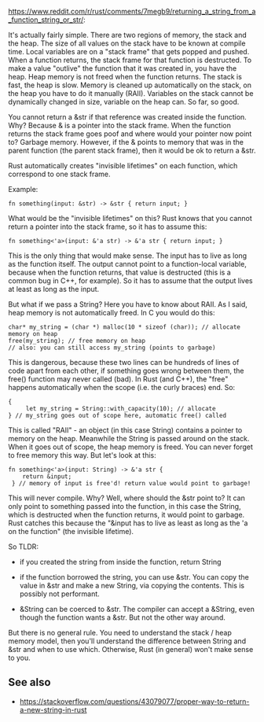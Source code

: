 

https://www.reddit.com/r/rust/comments/7megb9/returning_a_string_from_a_function_string_or_str/: 

It's actually fairly simple. There are two regions of memory, the stack and the heap. The size of all values on the stack have to be known at compile time. Local variables are on a "stack frame" that gets popped and pushed. When a function returns, the stack frame for that function is destructed. To make a value "outlive" the function that it was created in, you have the heap. Heap memory is not freed when the function returns. The stack is fast, the heap is slow. Memory is cleaned up automatically on the stack, on the heap you have to do it manually (RAII). Variables on the stack cannot be dynamically changed in size, variable on the heap can. So far, so good.

You cannot return a &str if that reference was created inside the function. Why? Because & is a pointer into the stack frame. When the function returns the stack frame goes poof and where would your pointer now point to? Garbage memory. However, if the & points to memory that was in the parent function (the parent stack frame), then it would be ok to return a &str.

Rust automatically creates "invisible lifetimes" on each function, which correspond to one stack frame.

Example:

```
fn something(input: &str) -> &str { return input; }
```

What would be the "invisible lifetimes" on this? Rust knows that you cannot return a pointer into the stack frame, so it has to assume this:

```
fn something<'a>(input: &'a str) -> &'a str { return input; }
```

This is the only thing that would make sense. The input has to live as long as the function itself. The output cannot point to a function-local variable, because when the function returns, that value is destructed (this is a common bug in C++, for example). So it has to assume that the output lives at least as long as the input.

But what if we pass a String? Here you have to know about RAII. As I said, heap memory is not automatically freed. In C you would do this:

```
char* my_string = (char *) malloc(10 * sizeof (char)); // allocate memory on heap
free(my_string); // free memory on heap
// also: you can still access my_string (points to garbage)
```

This is dangerous, because these two lines can be hundreds of lines of code apart from each other, if something goes wrong between them, the free() function may never called (bad). In Rust (and C++), the "free" happens automatically when the scope (i.e. the curly braces) end. So:

```
{
     let my_string = String::with_capacity(10); // allocate
} // my_string goes out of scope here, automatic free() called
```

This is called "RAII" - an object (in this case String) contains a pointer to memory on the heap. Meanwhile the String is passed around on the stack. When it goes out of scope, the heap memory is freed. You can never forget to free memory this way. But let's look at this:

```
fn something<'a>(input: String) -> &'a str { 
    return &input; 
 } // memory of input is free'd! return value would point to garbage!
 ```

This will never compile. Why? Well, where should the &str point to? It can only point to something passed into the function, in this case the String, which is destructed when the function returns, it would point to garbage. Rust catches this because the "&input has to live as least as long as the 'a on the function" (the invisible lifetime).

So TLDR:

- if you created the string from inside the function, return String

- if the function borrowed the string, you can use &str. You can copy the value in &str and make a new String, via copying the contents. This is possibly not performant.

- &String can be coerced to &str. The compiler can accept a &String, even though the function wants a &str. But not the other way around.

But there is no general rule. You need to understand the stack / heap memory model, then you'll understand the difference between String and &str and when to use which. Otherwise, Rust (in general) won't make sense to you.

## See also

- https://stackoverflow.com/questions/43079077/proper-way-to-return-a-new-string-in-rust
